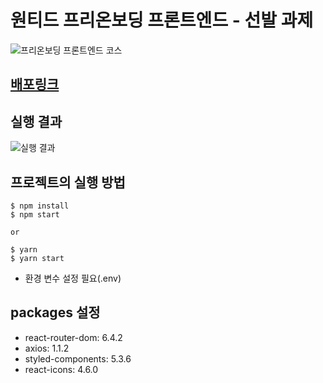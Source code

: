 # 원티드 프리온보딩 프론트엔드 - 선발 과제
![프리온보딩 프론트엔드 코스](https://user-images.githubusercontent.com/30254570/196867063-5f95e73c-c05a-435b-9908-55770322e9c0.png)

## [배포링크](https://younhoso.github.io/wanted-pre-onboarding-frontend/)

## 실행 결과
![실행 결과](https://user-images.githubusercontent.com/30254570/196699750-9399fdfa-c920-4716-8335-0d92292367ea.png)

## 프로젝트의 실행 방법
```
$ npm install
$ npm start

or

$ yarn
$ yarn start
```
- 환경 변수 설정 필요(.env)

## packages 설정
- react-router-dom: 6.4.2
- axios: 1.1.2
- styled-components: 5.3.6
- react-icons: 4.6.0
